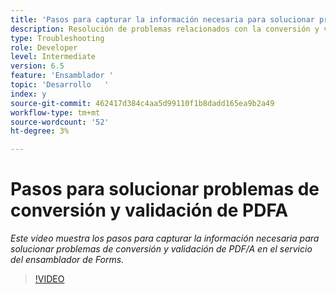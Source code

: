 ```yaml
---
title: 'Pasos para capturar la información necesaria para solucionar problemas de PDF/A '
description: Resolución de problemas relacionados con la conversión y validación del ensamblador
type: Troubleshooting
role: Developer
level: Intermediate
version: 6.5
feature: 'Ensamblador '
topic: 'Desarrollo   '
index: y
source-git-commit: 462417d384c4aa5d99110f1b8dadd165ea9b2a49
workflow-type: tm+mt
source-wordcount: '52'
ht-degree: 3%

---
```



# Pasos para solucionar problemas de conversión y validación de PDFA

*Este vídeo muestra los pasos para capturar la información necesaria para solucionar problemas de conversión y validación de PDF/A en el servicio del ensamblador de Forms.*

>[!VIDEO](https://video.tv.adobe.com/v/335518?quality=9&learn=on)
